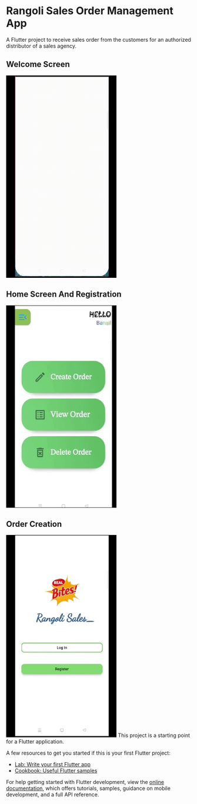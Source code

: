 # Rangoli Sales Order Management App

A Flutter project to receive sales order from the customers for an authorized distributor of a sales agency.

## Welcome Screen 
<img src="/GIFs/welcome%20screen.gif" width="300" height="550"/>

## Home Screen And Registration

<img src="/GIFs/createorder.gif" width="300" height="550"/>

## Order Creation
<img src="/GIFs/registration.gif" width="300" height="550"/>
This project is a starting point for a Flutter application.

A few resources to get you started if this is your first Flutter project:

- [Lab: Write your first Flutter app](https://docs.flutter.dev/get-started/codelab)
- [Cookbook: Useful Flutter samples](https://docs.flutter.dev/cookbook)

For help getting started with Flutter development, view the
[online documentation](https://docs.flutter.dev/), which offers tutorials,
samples, guidance on mobile development, and a full API reference.
